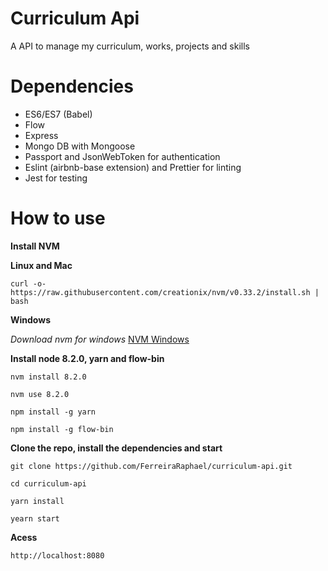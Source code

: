 # Curriculum Api

A API to manage my curriculum, works, projects and skills

# Dependencies 
  
- ES6/ES7 (Babel)
- Flow
- Express
- Mongo DB with Mongoose
- Passport and JsonWebToken for authentication
- Eslint (airbnb-base extension) and Prettier for linting
- Jest for testing

# How to use

**Install NVM**

**Linux and Mac**

`curl -o- https://raw.githubusercontent.com/creationix/nvm/v0.33.2/install.sh | bash
`

**Windows**

*Download nvm for windows*
[NVM Windows](https://github.com/coreybutler/nvm-windows#installation--upgrades)

**Install node 8.2.0, yarn and flow-bin**

```nvm install 8.2.0```

```nvm use 8.2.0 ```

```npm install -g yarn``` 

```npm install -g flow-bin``` 

**Clone the repo, install the dependencies and start**

``` git clone https://github.com/FerreiraRaphael/curriculum-api.git ``` 

`` cd curriculum-api ``

`` yarn install ``

`` yearn start `` 

**Acess**

``` http://localhost:8080 ```
